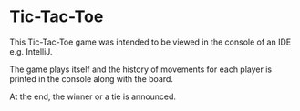 # Tic-Tac-Toe 

This Tic-Tac-Toe game was intended to be viewed in the console of an IDE e.g. IntelliJ.

The game plays itself and the history of movements for each player is printed in the console along with the board.

At the end, the winner or a tie is announced.
